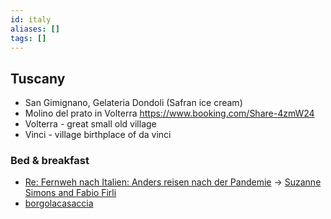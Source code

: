 ```yaml
---
id: italy
aliases: []
tags: []
---
```


## Tuscany

- San Gimignano, Gelateria Dondoli (Safran ice cream)
- Molino del prato in Volterra https://www.booking.com/Share-4zmW24
- Volterra - great small old village
- Vinci - village birthplace of da vinci

### Bed & breakfast

 - [Re: Fernweh nach Italien: Anders reisen nach der Pandemie](https://www.arte.tv/de/videos/100292-004-A/re-fernweh-nach-italien/) -> [Suzanne Simons and Fabio Firli](https://pillowandpepper.com/en/italien/toskana/follonico)
 - [borgolacasaccia](https://www.borgolacasaccia.it/en/holiday-apartments/pag-1.html)
